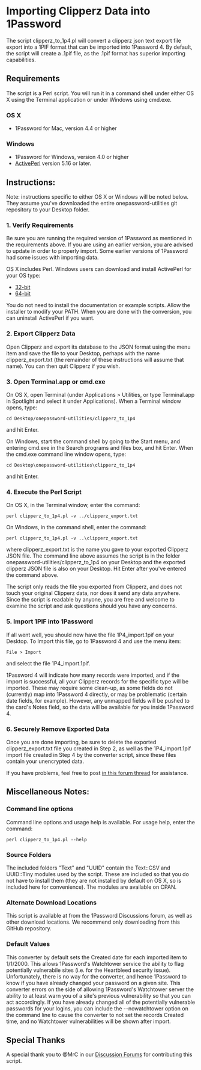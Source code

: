# Importing Clipperz Data into 1Password

The script clipperz_to_1p4.pl will convert a clipperz json text export file export into a 1PIF format that can be imported into 1Password 4.  By default, the script will create a .1pif file, as the .1pif format has superior importing capabilities.

## Requirements

The script is a Perl script. You will run it in a command shell under either OS X using the Terminal application or under Windows using cmd.exe.

### OS X

- 1Password for Mac, version 4.4 or higher

### Windows

- 1Password for Windows, version 4.0 or higher
- [ActivePerl](http://www.activestate.com/activeperl) version 5.16 or later.


## Instructions:

Note: instructions specific to either OS X or Windows will be noted below. They assume you've downloaded the entire onepassword-utilities git repository to your Desktop folder.

### 1. Verify Requirements

Be sure you are running the required version of 1Password as mentioned in the requirements above. If you are using an earlier version, you are advised to update in order to properly import.  Some earlier versions of 1Password had some issues with importing data.

OS X includes Perl. Windows users can download and install ActivePerl for your OS type:

- [32-bit](http://downloads.activestate.com/ActivePerl/releases/5.16.3.1604/ActivePerl-5.16.3.1604-MSWin32-x86-298023.msi)
- [64-bit](http://downloads.activestate.com/ActivePerl/releases/5.16.3.1604/ActivePerl-5.16.3.1604-MSWin32-x64-298023.msi)

You do not need to install the documentation or example scripts.  Allow the installer to modify your PATH.  When you are done with the conversion, you can uninstall ActivePerl if you want.

### 2. Export Clipperz Data

Open Clipperz and export its database to the JSON format using the menu item and save the file to your Desktop, perhaps with the name clipperz_export.txt (the remainder of these instructions will assume that name).  You can then quit Clipperz if you wish.

### 3. Open Terminal.app or cmd.exe

On OS X, open Terminal (under Applications > Utilities, or type Terminal.app in Spotlight and select it under Applications).  When a Terminal window opens, type:

    cd Desktop/onepassword-utilities/clipperz_to_1p4

and hit Enter.

On Windows, start the command shell by going to the Start menu, and entering cmd.exe in the Search programs and files box, and hit Enter.  When the cmd.exe command line window opens, type:

    cd Desktop\onepassword-utilities\clipperz_to_1p4

and hit Enter.

### 4. Execute the Perl Script

On OS X, in the Terminal window, enter the command:

    perl clipperz_to_1p4.pl -v ../clipperz_export.txt

On Windows, in the command shell, enter the command:

    perl clipperz_to_1p4.pl -v ..\clipperz_export.txt

where clipperz_export.txt is the name you gave to your exported Clipperz JSON file.  The command line above assumes the script is in the folder onepassword-utilities/clipperz_to_1p4 on your Desktop and the exported clipperz JSON file is also on your Desktop.  Hit Enter after you've entered the command above.

The script only reads the file you exported from Clipperz, and does not touch your original Clipperz data, nor does it send any data anywhere.  Since the script is readable by anyone, you are free and welcome to examine the script and ask questions should you have any concerns.

### 5. Import 1PIF into 1Password

If all went well, you should now have the file 1P4_import.1pif on your Desktop.  To Import this file, go to 1Password 4 and use the menu item:

    File > Import

and select the file 1P4_import.1pif.

1Password 4 will indicate how many records were imported, and if the import is successful, all your Clipperz records for the specific type will be imported.  These may require some clean-up, as some fields do not (currently) map into 1Password 4 directly, or may be problematic (certain date fields, for example). However, any unmapped fields will be pushed to the card's Notes field, so the data will be available for you inside 1Password 4.

### 6. Securely Remove Exported Data

Once you are done importing, be sure to delete the exported clipperz_export.txt file you created in Step 2, as well as the 1P4_import.1pif import file created in Step 4 by the converter script, since these files contain your unencrypted data.

If you have problems, feel free to post [in this forum thread](https://discussions.agilebits.com/discussion/25589) for assistance.


## Miscellaneous Notes:

### Command line options

Command line options and usage help is available.  For usage help, enter the command:

    perl clipperz_to_1p4.pl --help

### Source Folders
The included folders "Text" and "UUID" contain the Text::CSV and UUID::Tiny modules used by the script.  These are included so that you do not have to install them (they are not installed by default on OS X, so is included here for convenience).  The modules are available on CPAN.

### Alternate Download Locations

This script is available at from the 1Password Discussions forum, as well as other download locations. We recommend only downloading from this GitHub repository.

### Default Values

This converter by default sets the Created date for each imported item to 1/1/2000.  This allows 1Password's Watchtower service the ability to flag potentially vulnerabile sites (i.e. for the Heartbleed security issue).  Unfortunately, there is no way for the converter, and hence 1Password to know if you have already changed your password on a given site.  This converter errors on the side of allowing 1Password's Watchtower server the ability to at least warn you of a site's previous vulnerability so that you can act accordingly.  If you have already changed all of the potentially vulnerable passwords for your logins, you can include the --nowatchtower option on the command line to cause the converter to not set the records Created time, and no Watchtower vulnerabilities will be shown after import.

## Special Thanks

A special thank you to @MrC in our [Discussion Forums](https://discussions.agilebits.com) for contributing this script.